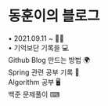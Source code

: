 # 동훈이의 블로그

• 2021.09.11 ~ ✍🏻 </br>
• 기억보단 기록을 💻
</br>
Github Blog 만드는 방법 🌍</br>
Spring 관련 공부 기록 🌱</br>
Algorithm 공부 🖥</br>
백준 문제풀이 ⌨</br>
